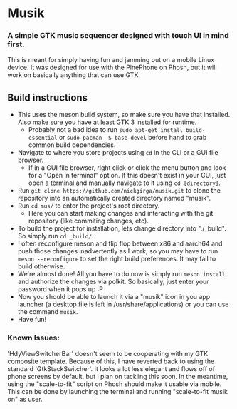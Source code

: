 # Musik
### A simple GTK music sequencer designed with touch UI in mind first.

This is meant for simply having fun and jamming out on a mobile Linux device. It was designed for use with the PinePhone on Phosh, but it will work on basically anything that can use GTK.

## Build instructions

- This uses the meson build system, so make sure you have that installed. Also make sure you have at least GTK 3 installed for runtime.
  - Probably not a bad idea to run `sudo apt-get install build-essential` or `sudo pacman -S base-devel` before hand to grab common build dependencies.
- Navigate to where you store projects using `cd` in the CLI or a GUI file browser.
  - If in a GUI file browser, right click or click the menu button and look for a "Open in terminal" option. If this doesn't exist in your GUI, just open a terminal and manually navigate to it using `cd [directory]`.
- Run `git clone https://github.com/nickgirga/musik.git` to clone the repository into an automatically created directory named "musik".
- Run `cd mus/` to enter the project's root directory.
  - Here you can start making changes and interacting with the git repository (like commiting changes, etc).
- To build the project for installation, lets change directory into "./_build". So simply run `cd _build/`.
- I often reconfigure meson and flip flop between x86 and aarch64 and push those changes inadvertently as I work, so you may have to run `meson --reconfigure` to set the right build preferences. It may fail to build otherwise.
- We're almost done! All you have to do now is simply run `meson install` and authorize the changes via polkit. So basically, just enter your password when it pops up :P
- Now you should be able to launch it via a "musik" icon in you app launcher (a desktop file is left in /usr/share/applications) or you can use the command `musik`.
- Have fun!

### Known Issues:

'HdyViewSwitcherBar' doesn't seem to be cooperating with my GTK composite template. Because of this, I have reverted back to using the standard 'GtkStackSwitcher'. It looks a lot less elegant and flows off of phone screens by default, but I plan on tackling this soon. In the meantime, using the "scale-to-fit" script on Phosh should make it usable via mobile. This can be done by launching the terminal and running "scale-to-fit musik on" as user.
